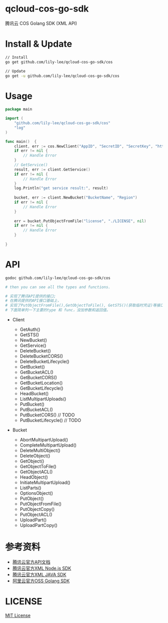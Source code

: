 # qcloud-cos-go-sdk
腾讯云 COS Golang SDK (XML API)

# Install & Update
```bash
// Install
go get github.com/lily-lee/qcloud-cos-go-sdk/cos

// Update
go get -u github.com/lily-lee/qcloud-cos-go-sdk/cos

```

# Usage

```go
package main

import (
    "github.com/lily-lee/qcloud-cos-go-sdk/cos"
    "log"
)

func main()  {
    client, err := cos.NewClient("AppID", "SecretID", "SecretKey", "https", 600)
    if err != nil {
        // Handle Error
    }
    // GetService()
    result, err := client.GetService()
    if err != nil {
        // Handle Error
    }
    log.Println("get service result:", result)
    
    bucket, err := client.NewBucket("BucketName", "Region")
    if err != nil {
        // Handle Error
    }
    
    err = bucket.PutObjectFromFile("license", "./LICENSE", nil)
    if err != nil {
        // Handle Error
    }
    
}
```

# API
```bash
godoc github.com/lily-lee/qcloud-cos-go-sdk/cos

# then you can see all the types and functions. 

# 实现了腾讯API提供的接口;
# 在腾讯提供的API接口基础上，
# 实现了PutObjectFromFile(),GetObjectToFile(), GetSTS()(获取临时凭证)等接口;
# 下面简单列一下主要的type 和 func，没加参数和返回值。
```
- Client
    - GetAuth() 
    - GetSTS()
    - NewBucket()
    - GetService()
    - DeleteBucket()
    - DeleteBucketCORS()
    - DeleteBucketLifecycle()
    - GetBucket()
    - GetBucketACL()
    - GetBucketCORS()
    - GetBucketLocation()
    - GetBucketLifecycle()
    - HeadBucket()
    - ListMultipartUploads()
    - PutBucket()
    - PutBucketACL()
    - PutBucketCORS() // TODO
    - PutBucketLifecycle() // TODO
    
- Bucket
    - AbortMultipartUpload()
    - CompleteMultipartUpload()
    - DeleteMultiObject()
    - DeleteObject()
    - GetObject()
    - GetObjectToFile()
    - GetObjectACL()
    - HeadObject()
    - InitiateMultipartUpload()
    - ListParts()
    - OptionsObject()
    - PutObject()
    - PutObjectFromFile()
    - PutObjectCopy()
    - PutObjectACL()
    - UploadPart()
    - UploadPartCopy()
    

# 参考资料
- [腾讯云官方API文档](https://cloud.tencent.com/document/product/436/7751)
- [腾讯云官方XML Node.js SDK](https://github.com/tencentyun/cos-nodejs-sdk-v5)
- [腾讯云官方XML JAVA SDK](https://github.com/tencentyun/cos-java-sdk-v5)
- [阿里云官方OSS Golang SDK](https://github.com/aliyun/aliyun-oss-go-sdk)

# LICENSE
[MIT License](https://github.com/lily-lee/qcloud-cos-go-sdk/blob/master/LICENSE)
